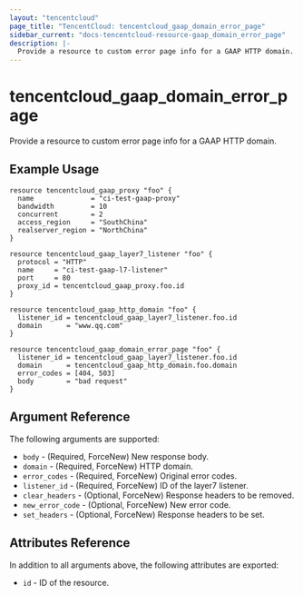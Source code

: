 ```yaml
---
layout: "tencentcloud"
page_title: "TencentCloud: tencentcloud_gaap_domain_error_page"
sidebar_current: "docs-tencentcloud-resource-gaap_domain_error_page"
description: |-
  Provide a resource to custom error page info for a GAAP HTTP domain.
---
```


# tencentcloud_gaap_domain_error_page

Provide a resource to custom error page info for a GAAP HTTP domain.

## Example Usage

```hcl
resource tencentcloud_gaap_proxy "foo" {
  name              = "ci-test-gaap-proxy"
  bandwidth         = 10
  concurrent        = 2
  access_region     = "SouthChina"
  realserver_region = "NorthChina"
}

resource tencentcloud_gaap_layer7_listener "foo" {
  protocol = "HTTP"
  name     = "ci-test-gaap-l7-listener"
  port     = 80
  proxy_id = tencentcloud_gaap_proxy.foo.id
}

resource tencentcloud_gaap_http_domain "foo" {
  listener_id = tencentcloud_gaap_layer7_listener.foo.id
  domain      = "www.qq.com"
}

resource tencentcloud_gaap_domain_error_page "foo" {
  listener_id = tencentcloud_gaap_layer7_listener.foo.id
  domain      = tencentcloud_gaap_http_domain.foo.domain
  error_codes = [404, 503]
  body        = "bad request"
}
```

## Argument Reference

The following arguments are supported:

* `body` - (Required, ForceNew) New response body.
* `domain` - (Required, ForceNew) HTTP domain.
* `error_codes` - (Required, ForceNew) Original error codes.
* `listener_id` - (Required, ForceNew) ID of the layer7 listener.
* `clear_headers` - (Optional, ForceNew) Response headers to be removed.
* `new_error_code` - (Optional, ForceNew) New error code.
* `set_headers` - (Optional, ForceNew) Response headers to be set.

## Attributes Reference

In addition to all arguments above, the following attributes are exported:

* `id` - ID of the resource.



